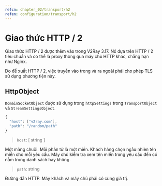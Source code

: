```yaml
---
refcn: chapter_02/transport/h2
refen: configuration/transport/h2
---
```

# Giao thức HTTP / 2

Giao thức HTTP / 2 được thêm vào trong V2Ray 3.17. Nó dựa trên HTTP / 2 tiêu chuẩn và có thể là proxy thông qua máy chủ HTTP khác, chẳng hạn như Nginx.

Do đề xuất HTTP / 2, việc truyền vào trong và ra ngoài phải cho phép TLS sử dụng phương tiện này.

## HttpObject

`DomainSocketObject` được sử dụng trong `httpSettings` trong `TransportObject` và `StreamSettingsObject`.

```javascript
{
  "host": ["v2ray.com"],
  "path": "/random/path"
}
```

> `host`: \[ string \]

Một mảng chuỗi. Mỗi phần tử là một miền. Khách hàng chọn ngẫu nhiên tên miền cho mỗi yêu cầu. Máy chủ kiểm tra xem tên miền trong yêu cầu đến có nằm trong danh sách hay không.

> `path`: string

Đường dẫn HTTP. Máy khách và máy chủ phải có cùng giá trị.